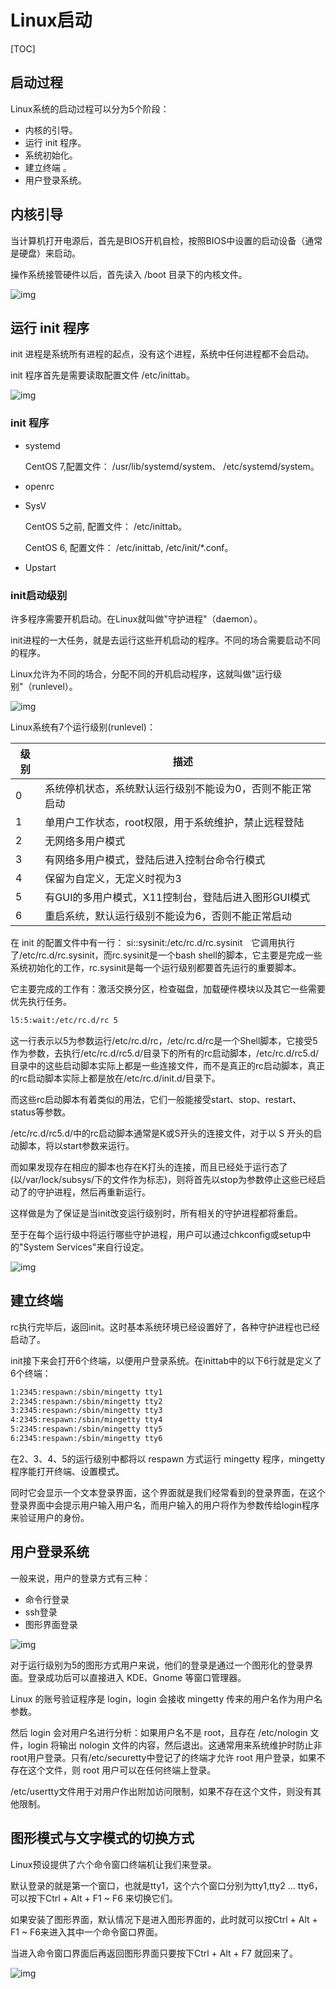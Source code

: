 # Linux启动

[TOC]

## 启动过程

Linux系统的启动过程可以分为5个阶段：

- 内核的引导。
- 运行 init 程序。
- 系统初始化。
- 建立终端 。
- 用户登录系统。

## 内核引导

当计算机打开电源后，首先是BIOS开机自检，按照BIOS中设置的启动设备（通常是硬盘）来启动。

操作系统接管硬件以后，首先读入 /boot 目录下的内核文件。

![img](../../Image/l/i/linux_boot_1.png)

## 运行 init 程序

init 进程是系统所有进程的起点，没有这个进程，系统中任何进程都不会启动。

init 程序首先是需要读取配置文件 /etc/inittab。

![img](../../Image/l/i/linux_boot_2.png)

### init 程序

* systemd

  CentOS 7,配置文件： /usr/lib/systemd/system、 /etc/systemd/system。

* openrc

* SysV

  CentOS 5之前, 配置文件： /etc/inittab。

  CentOS 6, 配置文件： /etc/inittab, /etc/init/*.conf。

* Upstart

### init启动级别

许多程序需要开机启动。在Linux就叫做"守护进程"（daemon）。

init进程的一大任务，就是去运行这些开机启动的程序。不同的场合需要启动不同的程序。

Linux允许为不同的场合，分配不同的开机启动程序，这就叫做"运行级别"（runlevel）。

![img](../../Image/l/i/linux_boot_3.png)

Linux系统有7个运行级别(runlevel)：

| 级别 | 描述                                                      |
| ---- | --------------------------------------------------------- |
| 0    | 系统停机状态，系统默认运行级别不能设为0，否则不能正常启动 |
| 1    | 单用户工作状态，root权限，用于系统维护，禁止远程登陆      |
| 2    | 无网络多用户模式                                          |
| 3    | 有网络多用户模式，登陆后进入控制台命令行模式              |
| 4    | 保留为自定义，无定义时视为3                               |
| 5    | 有GUI的多用户模式，X11控制台，登陆后进入图形GUI模式       |
| 6    | 重启系统，默认运行级别不能设为6，否则不能正常启动         |

在 init 的配置文件中有一行：  si::sysinit:/etc/rc.d/rc.sysinit　它调用执行了/etc/rc.d/rc.sysinit，而rc.sysinit是一个bash shell的脚本，它主要是完成一些系统初始化的工作，rc.sysinit是每一个运行级别都要首先运行的重要脚本。

它主要完成的工作有：激活交换分区，检查磁盘，加载硬件模块以及其它一些需要优先执行任务。

```bash
l5:5:wait:/etc/rc.d/rc 5
```

这一行表示以5为参数运行/etc/rc.d/rc，/etc/rc.d/rc是一个Shell脚本，它接受5作为参数，去执行/etc/rc.d/rc5.d/目录下的所有的rc启动脚本，/etc/rc.d/rc5.d/目录中的这些启动脚本实际上都是一些连接文件，而不是真正的rc启动脚本，真正的rc启动脚本实际上都是放在/etc/rc.d/init.d/目录下。

而这些rc启动脚本有着类似的用法，它们一般能接受start、stop、restart、status等参数。

/etc/rc.d/rc5.d/中的rc启动脚本通常是K或S开头的连接文件，对于以 S 开头的启动脚本，将以start参数来运行。

而如果发现存在相应的脚本也存在K打头的连接，而且已经处于运行态了(以/var/lock/subsys/下的文件作为标志)，则将首先以stop为参数停止这些已经启动了的守护进程，然后再重新运行。

这样做是为了保证是当init改变运行级别时，所有相关的守护进程都将重启。

至于在每个运行级中将运行哪些守护进程，用户可以通过chkconfig或setup中的"System Services"来自行设定。

![img](../../Image/l/i/linux_boot_4.png)

## 建立终端

rc执行完毕后，返回init。这时基本系统环境已经设置好了，各种守护进程也已经启动了。

init接下来会打开6个终端，以便用户登录系统。在inittab中的以下6行就是定义了6个终端：

```bash
1:2345:respawn:/sbin/mingetty tty1
2:2345:respawn:/sbin/mingetty tty2
3:2345:respawn:/sbin/mingetty tty3
4:2345:respawn:/sbin/mingetty tty4
5:2345:respawn:/sbin/mingetty tty5
6:2345:respawn:/sbin/mingetty tty6
```

在2、3、4、5的运行级别中都将以 respawn 方式运行 mingetty 程序，mingetty 程序能打开终端、设置模式。

同时它会显示一个文本登录界面，这个界面就是我们经常看到的登录界面，在这个登录界面中会提示用户输入用户名，而用户输入的用户将作为参数传给login程序来验证用户的身份。

## 用户登录系统

一般来说，用户的登录方式有三种：

- 命令行登录
- ssh登录
- 图形界面登录

![img](../../Image/l/i/linux_boot_5.png)

对于运行级别为5的图形方式用户来说，他们的登录是通过一个图形化的登录界面。登录成功后可以直接进入 KDE、Gnome 等窗口管理器。

Linux 的账号验证程序是 login，login 会接收 mingetty 传来的用户名作为用户名参数。

然后 login 会对用户名进行分析：如果用户名不是 root，且存在 /etc/nologin 文件，login 将输出 nologin 文件的内容，然后退出。这通常用来系统维护时防止非root用户登录。只有/etc/securetty中登记了的终端才允许 root 用户登录，如果不存在这个文件，则 root 用户可以在任何终端上登录。

/etc/usertty文件用于对用户作出附加访问限制，如果不存在这个文件，则没有其他限制。

## 图形模式与文字模式的切换方式

Linux预设提供了六个命令窗口终端机让我们来登录。

默认登录的就是第一个窗口，也就是tty1，这个六个窗口分别为tty1,tty2 … tty6，可以按下Ctrl + Alt + F1 ~ F6 来切换它们。

如果安装了图形界面，默认情况下是进入图形界面的，此时就可以按Ctrl + Alt + F1 ~ F6来进入其中一个命令窗口界面。

当进入命令窗口界面后再返回图形界面只要按下Ctrl + Alt + F7 就回来了。

![img](../../Image/l/i/linux_boot_6.png)